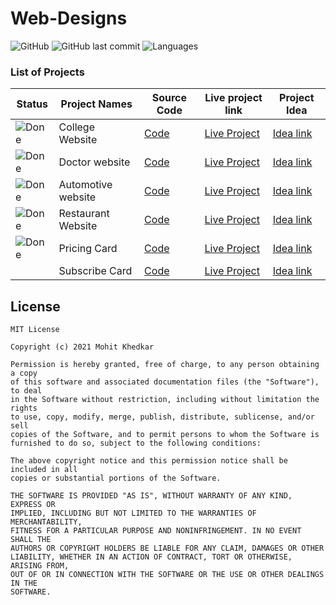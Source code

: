 # Web-Designs

![GitHub](https://img.shields.io/github/license/mohitkhedkar/Web-Designs?style=for-the-badge)
![GitHub last commit](https://img.shields.io/github/last-commit/mohitkhedkar/Web-Designs?style=for-the-badge&color=blue)
![Languages](https://img.shields.io/github/languages/count/mohitkhedkar/Web-Designs?style=for-the-badge&color=red)

### List of Projects

[done]: https://user-images.githubusercontent.com/29199184/32275438-8385f5c0-bf0b-11e7-9406-42265f71e2bd.png "Done"

| Status        | Project Names      | Source Code             | Live project link                                          | Project Idea                                                                                                                  |
| ------------- | ------------------ | ----------------------- | ---------------------------------------------------------- | ----------------------------------------------------------------------------------------------------------------------------- |
| ![Done][done] | College Website    | [Code](/eduford)        | [Live Project](https://lucid-dijkstra-6671d2.netlify.app/) | [Idea link]()                                                                                                                 |
| ![Done][done] | Doctor website     | [Code](/doctor-website) | [Live Project](https://doctor-website-mk.netlify.app/)     | [Idea link](https://xd.adobe.com/view/6e233f40-3e6d-4d41-853f-cbfa3125a0d7-3b70/specs/)                                       |
| ![Done][done] | Automotive website | [Code](/Automotive)     | [Live Project](https://automotive-mk.netlify.app/)         | [Idea link](https://www.figma.com/file/QmyHjqAZ49tuncZq1kDhK7/10-Website-Designs-in-1-hour---Design-Challenge?node-id=1%3A16) |
| ![Done][done] | Restaurant Website | [Code](/Restaurant)     | [Live Project](https://restaurant-mkk.netlify.app/)        | [Idea link](https://www.figma.com/file/QmyHjqAZ49tuncZq1kDhK7/10-Website-Designs-in-1-hour---Design-Challenge?node-id=0%3A1)  |
| ![Done][done] | Pricing Card       | [Code](/pricing-card)   | [Live Project](https://pricing-card-mk.netlify.app/)       | [Idea link](https://www.uidesigndaily.com/posts/figma-pricing-card-subscribe-day-1566)                                        |
|               | Subscribe Card     | [Code](/)               | [Live Project]()                                           | [Idea link](https://www.uidesigndaily.com/posts/figma-subscribe-dark-mode-day-1560)                                           |

## License

```
MIT License

Copyright (c) 2021 Mohit Khedkar

Permission is hereby granted, free of charge, to any person obtaining a copy
of this software and associated documentation files (the "Software"), to deal
in the Software without restriction, including without limitation the rights
to use, copy, modify, merge, publish, distribute, sublicense, and/or sell
copies of the Software, and to permit persons to whom the Software is
furnished to do so, subject to the following conditions:

The above copyright notice and this permission notice shall be included in all
copies or substantial portions of the Software.

THE SOFTWARE IS PROVIDED "AS IS", WITHOUT WARRANTY OF ANY KIND, EXPRESS OR
IMPLIED, INCLUDING BUT NOT LIMITED TO THE WARRANTIES OF MERCHANTABILITY,
FITNESS FOR A PARTICULAR PURPOSE AND NONINFRINGEMENT. IN NO EVENT SHALL THE
AUTHORS OR COPYRIGHT HOLDERS BE LIABLE FOR ANY CLAIM, DAMAGES OR OTHER
LIABILITY, WHETHER IN AN ACTION OF CONTRACT, TORT OR OTHERWISE, ARISING FROM,
OUT OF OR IN CONNECTION WITH THE SOFTWARE OR THE USE OR OTHER DEALINGS IN THE
SOFTWARE.

```
